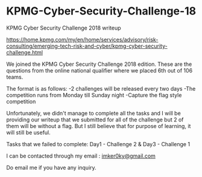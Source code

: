 # KPMG-Cyber-Security-Challenge-18
KPMG Cyber Security Challenge 2018 writeup

https://home.kpmg.com/my/en/home/services/advisory/risk-consulting/emerging-tech-risk-and-cyber/kpmg-cyber-security-challenge.html

We joined the KPMG Cyber Security Challenge 2018 edition. These are the questions from the online national qualifier where we placed 6th out of 106 teams. 

The format is as follows:
-2 challenges will be released every two days
-The competition runs from Monday till Sunday night
-Capture the flag style competition

Unfortunately, we didn't manage to complete all the tasks and I will be providing our writeup that we submitted for all of the challenge but 2 of them will be without a flag. But I still believe that for purpose of learning, it will still be useful.

Tasks that we failed to complete:
Day1 - Challenge 2 & Day3 - Challenge 1

I can be contacted through my email : imker0ky@gmail.com 

Do email me if you have any inquiry.





